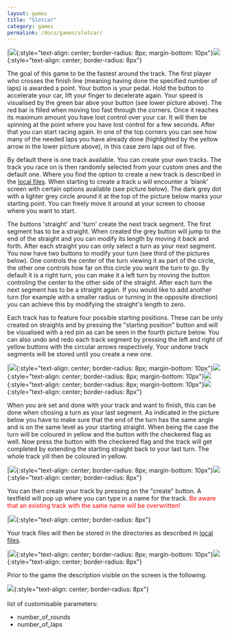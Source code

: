 ```yaml
---
layout: games
title: "Slotcar"
category: games
permalink: /docs/games/slotcar/
---
```


|![]({{site.baseurl|append:"/assets/img/g_slotcar1.jpg"}}){:style="text-align: center; border-radius: 8px; margin-bottom: 10px"}![]({{site.baseurl|append:"/assets/img/g_slotcar2.jpg"}}){:style="text-align: center; border-radius: 8px"}

The goal of this game to be the fastest around the track. The first player who crosses the finish line (meaning having done the specified number of laps) is awarded a point. Your button is your pedal. Hold the button to accelerate your car, lift your finger to decelerate again. Your speed is visualised by the green bar abve your button (see lower picture above). The red bar is filled when moving too fast through the corners. Once it reaches its maximum amount you have lost control over your car. It will then be spinning at the point where you have lost control for a few seconds. After that you can start racing again. In one of the top corners you can see how many of the needed laps you have already done (highlighted by the yellow arrow in the lower picture above), in this case zero laps out of five.

By default there is one track available. You can create your own tracks. The track you race on is then randomly selected from your custom ones and the default one. Where you find the option to create a new track is described in the [local files]({{site.baseurl|append:"/docs/epxlorer/local_files/#4-slotcar"}}). When starting to create a track u will encounter a 'blank' screen with certain options available (see picture below). The dark grey dot with a lighter grey circle around it at the top of the picture below marks your starting point. You can freely move it around at your screen to choose where you want to start.

The buttons 'straight' and 'turn' create the next track segment. The first segment has to be a straight. When created the grey button will jump to the end of the straight and you can modify its length by moving it back and forth. After each straight you can only select a turn as your next segment. You now have two buttons to modify your turn (see third of the pictures below). One controls the center of the turn viewing it as part of the circle, the other one controls how far on this circle you want the turn to go. By default it is a right turn, you can make it a left turn by moving the button controling the center to the other side of the straight. After each turn the next segment has to be a straight again. If you would like to add another turn (for example with a smaller radius or turning in the opposite direction) you can achieve this by modifying the straight's length to zero.

Each track has to feature four possible starting positions. These can be only created on straights and by pressing the "starting position" button and will be visualised with a red pin as can be seen in the fourth picture below. You can also undo and redo each track segment by pressing the left and right of yellow buttons with the circular arrows respectively. Your undone track segments will be stored until you create a new one.

|![]({{site.baseurl|append:"/assets/img/create_track_0.jpg"}}){:style="text-align: center; border-radius: 8px; margin-bottom: 10px"}![]({{site.baseurl|append:"/assets/img/create_track_1.jpg"}}){:style="text-align: center; border-radius: 8px; margin-bottom: 10px"}![]({{site.baseurl|append:"/assets/img/create_track_2.jpg"}}){:style="text-align: center; border-radius: 8px; margin-bottom: 10px"}![]({{site.baseurl|append:"/assets/img/create_track_3.jpg"}}){:style="text-align: center; border-radius: 8px"}

When you are set and done with your track and want to finish, this can be done when chosing a turn as your last segment. As indicated in the picture below you have to make sure that the end of the turn has the same angle and is on the same level as your starting straight. When being the case the turn will be coloured in yellow and the button with the checkered flag as well. Now press the button with the checkered flag and the track will get completed by extending the starting straight back to your last turn. The whole track yill then be coloured in yellow.

|![]({{site.baseurl|append:"/assets/img/create_track_4.jpg"}}){:style="text-align: center; border-radius: 8px; margin-bottom: 10px"}![]({{site.baseurl|append:"/assets/img/create_track_5.jpg"}}){:style="text-align: center; border-radius: 8px"}

You can then create your track by pressing on the "create" button. A textfield will pop up where you can type in a name for the track. <span style="color: red">Be aware that an existing track with the same name will be overwritten!</span>

|![]({{site.baseurl|append:"/assets/img/create_track_6.jpg"}}){:style="text-align: center; border-radius: 8px"}

Your track files will then be stored in the directories as described in [local files]({{site.baseurl|append:"/docs/epxlorer/local_files/#4-slotcar"}}).

|![]({{site.baseurl|append:"/assets/img/create_track_7.jpg"}}){:style="text-align: center; border-radius: 8px; margin-bottom: 10px"}![]({{site.baseurl|append:"/assets/img/create_track_8.jpg"}}){:style="text-align: center; border-radius: 8px"}

Prior to the game the description visible on the screen is the following.

![]({{site.baseurl|append:"/assets/img/d_slotcar.png"}}){:style="text-align: center; border-radius: 8px"}
<br>
<br>
list of customisable parameters:
- number_of_rounds
- number_of_laps
